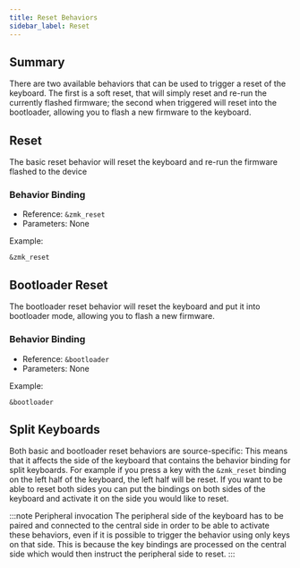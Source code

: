 ```yaml
---
title: Reset Behaviors
sidebar_label: Reset
---
```


## Summary

There are two available behaviors that can be used to trigger a reset of the keyboard.
The first is a soft reset, that will simply reset and re-run the currently flashed
firmware; the second when triggered will reset into the bootloader, allowing you to
flash a new firmware to the keyboard.

## Reset

The basic reset behavior will reset the keyboard and re-run the firmware flashed
to the device

### Behavior Binding

- Reference: `&zmk_reset`
- Parameters: None

Example:

```
&zmk_reset
```

## Bootloader Reset

The bootloader reset behavior will reset the keyboard and put it into bootloader mode, allowing
you to flash a new firmware.

### Behavior Binding

- Reference: `&bootloader`
- Parameters: None

Example:

```
&bootloader
```

## Split Keyboards

Both basic and bootloader reset behaviors are source-specific: This means that it affects the side of the keyboard that contains the behavior binding for split keyboards. For example if you press a key with the `&zmk_reset` binding on the left half of the keyboard, the left half will be reset. If you want to be able to reset both sides you can put the bindings on both sides of the keyboard and activate it on the side you would like to reset.

:::note Peripheral invocation
The peripheral side of the keyboard has to be paired and connected to the central side in order to be able to activate these behaviors, even if it is possible to trigger the behavior using only keys on that side. This is because the key bindings are processed on the central side which would then instruct the peripheral side to reset.
:::
